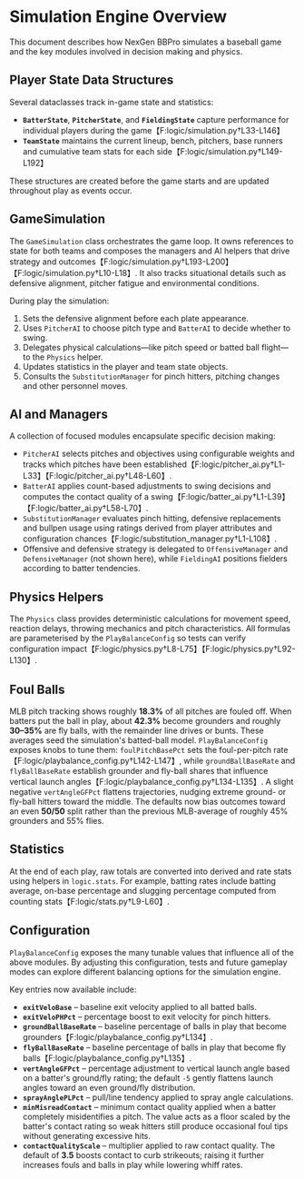 # Simulation Engine Overview

This document describes how NexGen BBPro simulates a baseball game and the key
modules involved in decision making and physics.

## Player State Data Structures

Several dataclasses track in-game state and statistics:

- **`BatterState`**, **`PitcherState`**, and **`FieldingState`** capture
  performance for individual players during the game【F:logic/simulation.py†L33-L146】
- **`TeamState`** maintains the current lineup, bench, pitchers, base runners and
  cumulative team stats for each side【F:logic/simulation.py†L149-L192】

These structures are created before the game starts and are updated throughout
play as events occur.

## GameSimulation

The `GameSimulation` class orchestrates the game loop.  It owns references to
state for both teams and composes the managers and AI helpers that drive
strategy and outcomes【F:logic/simulation.py†L193-L200】【F:logic/simulation.py†L10-L18】.
It also tracks situational details such as defensive alignment, pitcher fatigue
and environmental conditions.

During play the simulation:

1. Sets the defensive alignment before each plate appearance.
2. Uses `PitcherAI` to choose pitch type and `BatterAI` to decide whether to
   swing.
3. Delegates physical calculations—like pitch speed or batted ball flight—to the
   `Physics` helper.
4. Updates statistics in the player and team state objects.
5. Consults the `SubstitutionManager` for pinch hitters, pitching changes and
   other personnel moves.

## AI and Managers

A collection of focused modules encapsulate specific decision making:

- `PitcherAI` selects pitches and objectives using configurable weights and
  tracks which pitches have been established【F:logic/pitcher_ai.py†L1-L33】【F:logic/pitcher_ai.py†L48-L60】.
- `BatterAI` applies count-based adjustments to swing decisions and computes the
  contact quality of a swing【F:logic/batter_ai.py†L1-L39】【F:logic/batter_ai.py†L58-L70】.
- `SubstitutionManager` evaluates pinch hitting, defensive replacements and
  bullpen usage using ratings derived from player attributes and configuration
  chances【F:logic/substitution_manager.py†L1-L108】.
- Offensive and defensive strategy is delegated to `OffensiveManager` and
  `DefensiveManager` (not shown here), while `FieldingAI` positions fielders
  according to batter tendencies.

## Physics Helpers

The `Physics` class provides deterministic calculations for movement speed,
reaction delays, throwing mechanics and pitch characteristics.  All formulas are
parameterised by the `PlayBalanceConfig` so tests can verify configuration
impact【F:logic/physics.py†L8-L75】【F:logic/physics.py†L92-L130】.

## Foul Balls

MLB pitch tracking shows roughly **18.3%** of all pitches are fouled off. When
batters put the ball in play, about **42.3%** become grounders and roughly
**30–35%** are fly balls, with the remainder line drives or bunts. These averages
seed the simulation's batted-ball model. `PlayBalanceConfig` exposes knobs to
tune them: `foulPitchBasePct` sets the foul-per-pitch rate【F:logic/playbalance_config.py†L142-L147】,
while `groundBallBaseRate` and `flyBallBaseRate` establish grounder and fly-ball
shares that influence vertical launch angles【F:logic/playbalance_config.py†L134-L135】.
A slight negative `vertAngleGFPct` flattens trajectories, nudging extreme
ground- or fly-ball hitters toward the middle. The defaults now bias outcomes
toward an even **50/50** split rather than the previous MLB-average of roughly
45% grounders and 55% flies.

## Statistics

At the end of each play, raw totals are converted into derived and rate stats
using helpers in `logic.stats`.  For example, batting rates include batting
average, on-base percentage and slugging percentage computed from counting
stats【F:logic/stats.py†L9-L60】.

## Configuration

`PlayBalanceConfig` exposes the many tunable values that influence all of the
above modules.  By adjusting this configuration, tests and future gameplay modes
can explore different balancing options for the simulation engine.

Key entries now available include:

- **`exitVeloBase`** – baseline exit velocity applied to all batted balls.
- **`exitVeloPHPct`** – percentage boost to exit velocity for pinch hitters.
- **`groundBallBaseRate`** – baseline percentage of balls in play that become grounders【F:logic/playbalance_config.py†L134】.
- **`flyBallBaseRate`** – baseline percentage of balls in play that become fly balls【F:logic/playbalance_config.py†L135】.
- **`vertAngleGFPct`** – percentage adjustment to vertical launch angle based on a
  batter's ground/fly rating; the default ``-5`` gently flattens launch angles
  toward an even ground/fly distribution.
- **`sprayAnglePLPct`** – pull/line tendency applied to spray angle calculations.
- **`minMisreadContact`** – minimum contact quality applied when a batter
  completely misidentifies a pitch.  The value acts as a floor scaled by the
  batter's contact rating so weak hitters still produce occasional foul tips
  without generating excessive hits.
 - **`contactQualityScale`** – multiplier applied to raw contact quality.  The
   default of **3.5** boosts contact to curb strikeouts; raising it further
   increases fouls and balls in play while lowering whiff rates.

